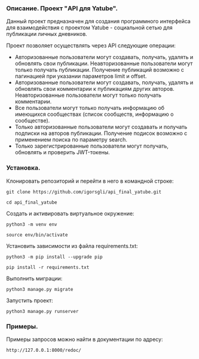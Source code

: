 ### Описание. Проект "API для Yatube".

Данный проект предназначен для создания программного интерфейса для взаимодействия с проектом Yatube - социальной сетью для публикации личных дневников.

Проект позволяет осуществлять через API следующие операции:
- Авторизованные пользователи могут создавать, получать, удалять и обновлять свои публикации. Неавторизованные пользователи могут только получать публикации. Получение публикаций возможно с пагинацией при указании параметров limit и offset.
- Авторизованные пользователи могут создавать, получать, удалять и обновлять свои комментарии к публикациям других авторов. Неавторизованные пользователи могут только получать комментарии.
- Все пользователи могут только получать информацию об имеющихся сообществах (список сообществ, информацию о сообществе).
- Только авторизованные пользователи могут создавать и получать подписки на авторов публикации. Получение подисок возможно с применением поиска по параметру search.
- Только зарегистрированные пользователи могут получать, обновлять и проверить JWT-токены.

### Установка.

Клонировать репозиторий и перейти в него в командной строке:

```
git clone https://github.com/igorsgli/api_final_yatube.git
```

```
cd api_final_yatube
```

Cоздать и активировать виртуальное окружение:

```
python3 -m venv env
```

```
source env/bin/activate
```

Установить зависимости из файла requirements.txt:

```
python3 -m pip install --upgrade pip
```

```
pip install -r requirements.txt
```

Выполнить миграции:

```
python3 manage.py migrate
```

Запустить проект:

```
python3 manage.py runserver
```

### Примеры.

Примеры запросов можно найти в документации по адресу:

```
http://127.0.0.1:8000/redoc/
```